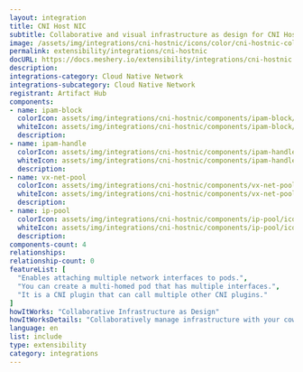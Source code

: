 ```yaml
---
layout: integration
title: CNI Host NIC
subtitle: Collaborative and visual infrastructure as design for CNI Host NIC
image: /assets/img/integrations/cni-hostnic/icons/color/cni-hostnic-color.svg
permalink: extensibility/integrations/cni-hostnic
docURL: https://docs.meshery.io/extensibility/integrations/cni-hostnic
description: 
integrations-category: Cloud Native Network
integrations-subcategory: Cloud Native Network
registrant: Artifact Hub
components: 
- name: ipam-block
  colorIcon: assets/img/integrations/cni-hostnic/components/ipam-block/icons/color/ipam-block-color.svg
  whiteIcon: assets/img/integrations/cni-hostnic/components/ipam-block/icons/white/ipam-block-white.svg
  description: 
- name: ipam-handle
  colorIcon: assets/img/integrations/cni-hostnic/components/ipam-handle/icons/color/ipam-handle-color.svg
  whiteIcon: assets/img/integrations/cni-hostnic/components/ipam-handle/icons/white/ipam-handle-white.svg
  description: 
- name: vx-net-pool
  colorIcon: assets/img/integrations/cni-hostnic/components/vx-net-pool/icons/color/vx-net-pool-color.svg
  whiteIcon: assets/img/integrations/cni-hostnic/components/vx-net-pool/icons/white/vx-net-pool-white.svg
  description: 
- name: ip-pool
  colorIcon: assets/img/integrations/cni-hostnic/components/ip-pool/icons/color/ip-pool-color.svg
  whiteIcon: assets/img/integrations/cni-hostnic/components/ip-pool/icons/white/ip-pool-white.svg
  description: 
components-count: 4
relationships: 
relationship-count: 0
featureList: [
  "Enables attaching multiple network interfaces to pods.",
  "You can create a multi-homed pod that has multiple interfaces.",
  "It is a CNI plugin that can call multiple other CNI plugins."
]
howItWorks: "Collaborative Infrastructure as Design"
howItWorksDetails: "Collaboratively manage infrastructure with your coworkers synchronously sharing the same designs."
language: en
list: include
type: extensibility
category: integrations
---
```

